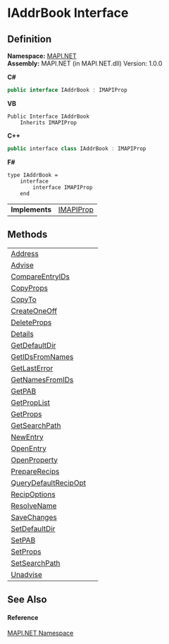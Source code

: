 # IAddrBook Interface




## Definition
**Namespace:** <a href="5bef4637-66f8-16d4-e5f4-4d0da57a1538.md">MAPI.NET</a>  
**Assembly:** MAPI.NET (in MAPI.NET.dll) Version: 1.0.0

**C#**
``` C#
public interface IAddrBook : IMAPIProp
```
**VB**
``` VB
Public Interface IAddrBook
	Inherits IMAPIProp
```
**C++**
``` C++
public interface class IAddrBook : IMAPIProp
```
**F#**
``` F#
type IAddrBook = 
    interface
        interface IMAPIProp
    end
```

<table><tr><td><strong>Implements</strong></td><td><a href="a20f5817-5533-814e-fd1d-0d3a9179b1b4.md">IMAPIProp</a></td></tr>
</table>



## Methods
<table>
<tr>
<td><a href="7902014e-85f5-b939-0d22-25fa3136249f.md">Address</a></td>
<td> </td></tr>
<tr>
<td><a href="f5d9298d-757f-1a42-0355-bcac7a2bb6d1.md">Advise</a></td>
<td> </td></tr>
<tr>
<td><a href="83903a16-9849-dc49-1271-7abc6b76cf02.md">CompareEntryIDs</a></td>
<td> </td></tr>
<tr>
<td><a href="3f78ff05-3810-8eac-1ba4-9bbbcb22af3b.md">CopyProps</a></td>
<td> </td></tr>
<tr>
<td><a href="c1b5581a-0d60-4898-36ac-91a2b72c7c6f.md">CopyTo</a></td>
<td> </td></tr>
<tr>
<td><a href="9732b7d2-9d29-8318-e711-01dc7937ea3c.md">CreateOneOff</a></td>
<td> </td></tr>
<tr>
<td><a href="c784be5e-f256-ae19-1c1d-57b0f2629cb8.md">DeleteProps</a></td>
<td> </td></tr>
<tr>
<td><a href="3aeb3e5f-4cb5-7c0e-28ac-76e0b10b7c51.md">Details</a></td>
<td> </td></tr>
<tr>
<td><a href="1d03b273-e053-971f-360b-39a91300d2ae.md">GetDefaultDir</a></td>
<td> </td></tr>
<tr>
<td><a href="78bba338-bed7-d926-672d-76f3964a308b.md">GetIDsFromNames</a></td>
<td> </td></tr>
<tr>
<td><a href="01a7c6d6-c01e-0d91-f098-9d3a6569e2f2.md">GetLastError</a></td>
<td> </td></tr>
<tr>
<td><a href="60d090aa-7365-a68b-3d7b-114d93ef7d09.md">GetNamesFromIDs</a></td>
<td> </td></tr>
<tr>
<td><a href="87a269a2-18d1-3136-5321-edc8e32a5e95.md">GetPAB</a></td>
<td> </td></tr>
<tr>
<td><a href="484351a7-8908-a3d7-b257-d91aab4a87bc.md">GetPropList</a></td>
<td> </td></tr>
<tr>
<td><a href="206a06da-080d-cf2d-5cea-8db8f46db811.md">GetProps</a></td>
<td> </td></tr>
<tr>
<td><a href="5e93fffc-3f3a-01a0-fa0a-3dbce5217513.md">GetSearchPath</a></td>
<td> </td></tr>
<tr>
<td><a href="1eec0828-3379-6b32-2ffb-6cdd09b18fd6.md">NewEntry</a></td>
<td> </td></tr>
<tr>
<td><a href="fd2f9bac-8138-6589-72df-b70bbe3346b4.md">OpenEntry</a></td>
<td> </td></tr>
<tr>
<td><a href="c974be8f-5737-8e0b-437d-6c23cb05146f.md">OpenProperty</a></td>
<td> </td></tr>
<tr>
<td><a href="8a41ab9f-0a88-14c3-c62c-aa13652627dd.md">PrepareRecips</a></td>
<td> </td></tr>
<tr>
<td><a href="ad2e57ca-33a4-f18d-3c18-138694d09212.md">QueryDefaultRecipOpt</a></td>
<td> </td></tr>
<tr>
<td><a href="ac87d881-0f53-4dca-8b92-14ec06bb5323.md">RecipOptions</a></td>
<td> </td></tr>
<tr>
<td><a href="a8e279bd-ffe6-ccc5-9047-a73512808412.md">ResolveName</a></td>
<td> </td></tr>
<tr>
<td><a href="46f65517-34ce-476f-a3bc-ccb689f90de6.md">SaveChanges</a></td>
<td> </td></tr>
<tr>
<td><a href="1dc8b61d-02d8-3639-49ff-af9d43c7802a.md">SetDefaultDir</a></td>
<td> </td></tr>
<tr>
<td><a href="2d95aaf5-52c9-26b5-d0e2-b5488cea3b6c.md">SetPAB</a></td>
<td> </td></tr>
<tr>
<td><a href="72874a49-5ec5-e328-a7f8-192b028a8127.md">SetProps</a></td>
<td> </td></tr>
<tr>
<td><a href="38d30529-c442-2ea4-5378-1d92fa8b3362.md">SetSearchPath</a></td>
<td> </td></tr>
<tr>
<td><a href="50cb86ed-eed2-0e72-d8b5-8b4157ab69c5.md">Unadvise</a></td>
<td> </td></tr>
</table>

## See Also


#### Reference
<a href="5bef4637-66f8-16d4-e5f4-4d0da57a1538.md">MAPI.NET Namespace</a>  
